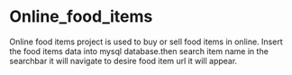 # Online_food_items
Online food items project is used to buy or sell food items in online. Insert the food items data into mysql database.then search item name in the searchbar  it will  navigate to desire food item url it will appear.
